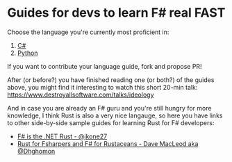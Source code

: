 # Guides for devs to learn F# real FAST

Choose the language you're currently most proficient in:

1. [C#](csharp2fsharp.md)
2. [Python](python2fsharp.md)

If you want to contribute your language guide, fork and propose PR!

After (or before?) you have finished reading one (or both?) of the guides above, you might find it interesting to watch this short 20-min talk: https://www.destroyallsoftware.com/talks/ideology

And in case you are already an F# guru and you're still hungry for more knowledge, I think Rust is also a very nice langauge, so here you have links to other side-by-side sample guides for learning Rust for F# 
developers:
* [F# is the .NET Rust - @jkone27](https://jkone27-3876.medium.com/f-is-the-net-rust-62f71f8dae41)
* [Rust for Fsharpers and F# for Rustaceans - Dave MacLeod aka @Dhghomon](https://github.com/Dhghomon/rust-fsharp)
